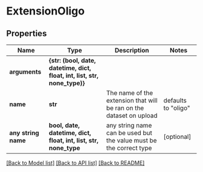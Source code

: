 # ExtensionOligo


## Properties
Name | Type | Description | Notes
------------ | ------------- | ------------- | -------------
**arguments** | **{str: (bool, date, datetime, dict, float, int, list, str, none_type)}** |  | 
**name** | **str** | The name of the extension that will be ran on the dataset on upload | defaults to "oligo"
**any string name** | **bool, date, datetime, dict, float, int, list, str, none_type** | any string name can be used but the value must be the correct type | [optional]

[[Back to Model list]](../README.md#documentation-for-models) [[Back to API list]](../README.md#documentation-for-api-endpoints) [[Back to README]](../README.md)


